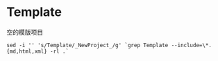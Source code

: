 # Template 

空的模版项目

```
sed -i '' 's/Template/_NewProject_/g' `grep Template --include=\*.{md,html,xml} -rl .`
```



